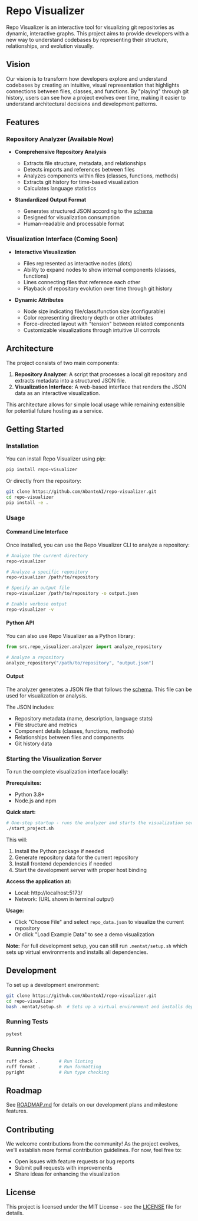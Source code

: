 # Repo Visualizer

Repo Visualizer is an interactive tool for visualizing git repositories as dynamic, interactive graphs. This project aims to provide developers with a new way to understand codebases by representing their structure, relationships, and evolution visually.

## Vision

Our vision is to transform how developers explore and understand codebases by creating an intuitive, visual representation that highlights connections between files, classes, and functions. By "playing" through git history, users can see how a project evolves over time, making it easier to understand architectural decisions and development patterns.

## Features

### Repository Analyzer (Available Now)

- **Comprehensive Repository Analysis**
  - Extracts file structure, metadata, and relationships
  - Detects imports and references between files
  - Analyzes components within files (classes, functions, methods)
  - Extracts git history for time-based visualization
  - Calculates language statistics

- **Standardized Output Format**
  - Generates structured JSON according to the [schema](docs/SCHEMA.md)
  - Designed for visualization consumption
  - Human-readable and processable format

### Visualization Interface (Coming Soon)

- **Interactive Visualization**
  - Files represented as interactive nodes (dots)
  - Ability to expand nodes to show internal components (classes, functions)
  - Lines connecting files that reference each other
  - Playback of repository evolution over time through git history

- **Dynamic Attributes**
  - Node size indicating file/class/function size (configurable)
  - Color representing directory depth or other attributes
  - Force-directed layout with "tension" between related components
  - Customizable visualizations through intuitive UI controls

## Architecture

The project consists of two main components:

1. **Repository Analyzer**: A script that processes a local git repository and extracts metadata into a structured JSON file.
2. **Visualization Interface**: A web-based interface that renders the JSON data as an interactive visualization.

This architecture allows for simple local usage while remaining extensible for potential future hosting as a service.

## Getting Started

### Installation

You can install Repo Visualizer using pip:

```bash
pip install repo-visualizer
```

Or directly from the repository:

```bash
git clone https://github.com/AbanteAI/repo-visualizer.git
cd repo-visualizer
pip install -e .
```

### Usage

#### Command Line Interface

Once installed, you can use the Repo Visualizer CLI to analyze a repository:

```bash
# Analyze the current directory
repo-visualizer

# Analyze a specific repository
repo-visualizer /path/to/repository

# Specify an output file
repo-visualizer /path/to/repository -o output.json

# Enable verbose output
repo-visualizer -v
```

#### Python API

You can also use Repo Visualizer as a Python library:

```python
from src.repo_visualizer.analyzer import analyze_repository

# Analyze a repository
analyze_repository("/path/to/repository", "output.json")
```

#### Output

The analyzer generates a JSON file that follows the [schema](docs/SCHEMA.md). This file can be used for visualization or analysis.

The JSON includes:
- Repository metadata (name, description, language stats)
- File structure and metrics
- Component details (classes, functions, methods)
- Relationships between files and components
- Git history data

### Starting the Visualization Server

To run the complete visualization interface locally:

**Prerequisites:**
- Python 3.8+ 
- Node.js and npm

**Quick start:**
```bash
# One-step startup - runs the analyzer and starts the visualization server
./start_project.sh
```

This will:
1. Install the Python package if needed
2. Generate repository data for the current repository
3. Install frontend dependencies if needed
4. Start the development server with proper host binding

**Access the application at:**
- Local: http://localhost:5173/
- Network: (URL shown in terminal output)

**Usage:**
- Click "Choose File" and select `repo_data.json` to visualize the current repository
- Or click "Load Example Data" to see a demo visualization

**Note:** For full development setup, you can still run `.mentat/setup.sh` which sets up virtual environments and installs all dependencies.

## Development

To set up a development environment:

```bash
git clone https://github.com/AbanteAI/repo-visualizer.git
cd repo-visualizer
bash .mentat/setup.sh  # Sets up a virtual environment and installs dependencies
```

### Running Tests

```bash
pytest
```

### Running Checks

```bash
ruff check .        # Run linting
ruff format .       # Run formatting
pyright             # Run type checking
```

## Roadmap

See [ROADMAP.md](ROADMAP.md) for details on our development plans and milestone features.

## Contributing

We welcome contributions from the community! As the project evolves, we'll establish more formal contribution guidelines. For now, feel free to:
- Open issues with feature requests or bug reports
- Submit pull requests with improvements
- Share ideas for enhancing the visualization

## License

This project is licensed under the MIT License - see the [LICENSE](LICENSE) file for details.